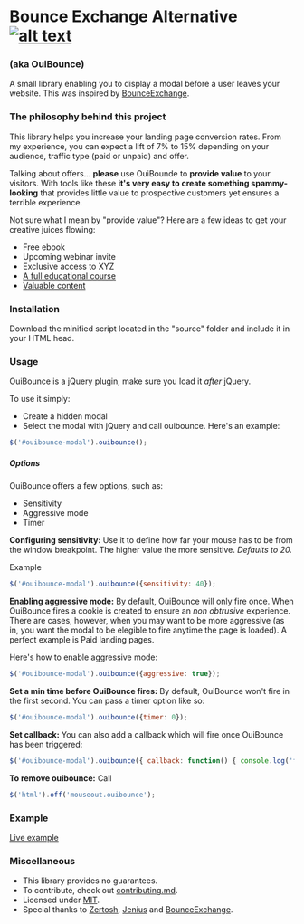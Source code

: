 # Bounce Exchange Alternative [![alt text][1]][1.1]
### (aka OuiBounce)

A small library enabling you to display a modal before a user leaves your website. This was inspired by [BounceExchange](http://bounceexchange.com/).


### The philosophy behind this project
This library helps you increase your landing page conversion rates. From my experience, you can expect a lift of 7% to 15% depending on your audience, traffic type (paid or unpaid) and offer.

Talking about offers... __please__ use OuiBounde to __provide value__ to your visitors. With tools like these __it's very easy to create something spammy-looking__ that provides little value to prospective customers yet ensures a terrible experience.

Not sure what I mean by "provide value"? Here are a few ideas to get your creative juices flowing:

- Free ebook
- Upcoming webinar invite
- Exclusive access to XYZ
- [A full educational course](http://do.thelandingpagecourse.com/)
- [Valuable content](https://training.kalzumeus.com/)

### Installation
Download the minified script located in the "source" folder and include it in your HTML head.

### Usage
OuiBounce is a jQuery plugin, make sure you load it _after_ jQuery.

To use it simply:
- Create a hidden modal
- Select the modal with jQuery and call ouibounce. Here's an example:

```js
$('#ouibounce-modal').ouibounce();
```

##### Options
OuiBounce offers a few options, such as:

- Sensitivity
- Aggressive mode
- Timer

__Configuring sensitivity:__ Use it to define how far your mouse has to be from the window breakpoint. The higher value the more sensitive. _Defaults to 20._

Example    
```js
$('#ouibounce-modal').ouibounce({sensitivity: 40});
```

__Enabling aggressive mode:__ By default, OuiBounce will only fire once. When OuiBounce fires a cookie is created to ensure an _non obtrusive_ experience. There are cases, however, when you may want to be more aggressive (as in, you want the modal to be elegible to fire anytime the page is loaded). A perfect example is Paid landing pages.

Here's how to enable aggressive mode:    
```js
$('#ouibounce-modal').ouibounce({aggressive: true});
```

__Set a min time before OuiBounce fires:__ By default, OuiBounce won't fire in the first second. You can pass a timer option like so:
```js
$('#ouibounce-modal').ouibounce({timer: 0});
```

__Set callback:__ You can also add a callback which will fire once OuiBounce has been triggered:
```js
$('#ouibounce-modal').ouibounce({ callback: function() { console.log('fired !'); } });
```

__To remove ouibounce:__ Call    
```js
$('html').off('mouseout.ouibounce');
```


### Example
[Live example](http://colors.carlsednaoui.com/)

### Miscellaneous
- This library provides no guarantees.
- To contribute, check out [contributing.md](contributing.md).
- Licensed under [MIT](license.md).
- Special thanks to [Zertosh](https://github.com/zertosh), [Jenius](https://github.com/jenius) and [BounceExchange](http://bounceexchange.com/).


<!-- Grab your social icons from https://github.com/carlsednaoui/gitsocial -->
[1]: http://i.imgur.com/tXSoThF.png (twitter)
[1.1]: http://www.twitter.com/carlsednaoui
<!-- Grab your social icons from https://github.com/carlsednaoui/gitsocial -->
